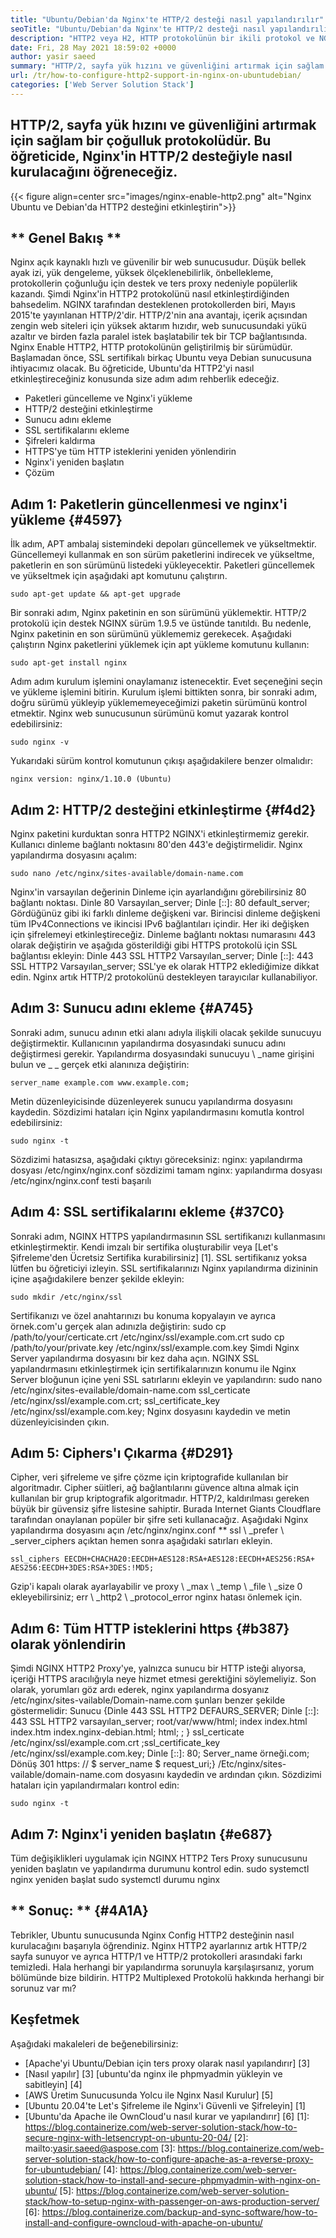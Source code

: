 ```yaml
---
title: "Ubuntu/Debian'da Nginx'te HTTP/2 desteği nasıl yapılandırılır" 
seoTitle: "Ubuntu/Debian'da Nginx'te HTTP/2 desteği nasıl yapılandırılır" 
description: "HTTP2 veya H2, HTTP protokolünün bir ikili protokol ve NGINX'i etkinleştirdikten sonra site sayfalarının hızını artırmaya izin veren geliştirilmiş bir sürümüdür." 
date: Fri, 28 May 2021 18:59:02 +0000
author: yasir saeed
summary: "HTTP/2, sayfa yük hızını ve güvenliğini artırmak için sağlam bir çoğullu protokoldür. Bu öğreticide, Nginx'in HTTP/2 desteğiyle nasıl kurulacağını öğreneceğiz." 
url: /tr/how-to-configure-http2-support-in-nginx-on-ubuntudebian/
categories: ['Web Server Solution Stack']
---
```


## HTTP/2, sayfa yük hızını ve güvenliğini artırmak için sağlam bir çoğulluk protokolüdür. Bu öğreticide, Nginx'in HTTP/2 desteğiyle nasıl kurulacağını öğreneceğiz.

{{< figure align=center src="images/nginx-enable-http2.png" alt="Nginx Ubuntu ve Debian'da HTTP2 desteğini etkinleştirin">}}


## ** Genel Bakış **
Nginx açık kaynaklı hızlı ve güvenilir bir web sunucusudur. Düşük bellek ayak izi, yük dengeleme, yüksek ölçeklenebilirlik, önbellekleme, protokollerin çoğunluğu için destek ve ters proxy nedeniyle popülerlik kazandı. Şimdi Nginx'in HTTP2 protokolünü nasıl etkinleştirdiğinden bahsedelim.
NGINX tarafından desteklenen protokollerden biri, Mayıs 2015'te yayınlanan HTTP/2'dir. HTTP/2'nin ana avantajı, içerik açısından zengin web siteleri için yüksek aktarım hızıdır, web sunucusundaki yükü azaltır ve birden fazla paralel istek başlatabilir tek bir TCP bağlantısında. Nginx Enable HTTP2, HTTP protokolünün geliştirilmiş bir sürümüdür. Başlamadan önce, SSL sertifikalı birkaç Ubuntu veya Debian sunucusuna ihtiyacımız olacak. Bu öğreticide, Ubuntu'da HTTP2'yi nasıl etkinleştireceğiniz konusunda size adım adım rehberlik edeceğiz.
  * Paketleri güncelleme ve Nginx'i yükleme
  * HTTP/2 desteğini etkinleştirme
  * Sunucu adını ekleme
  * SSL sertifikalarını ekleme
  * Şifreleri kaldırma
  * HTTPS'ye tüm HTTP isteklerini yeniden yönlendirin
  * Nginx'i yeniden başlatın
  * Çözüm

## Adım 1: Paketlerin güncellenmesi ve nginx'i yükleme {#4597}
İlk adım, APT ambalaj sistemindeki depoları güncellemek ve yükseltmektir. Güncellemeyi kullanmak en son sürüm paketlerini indirecek ve yükseltme, paketlerin en son sürümünü listedeki yükleyecektir. Paketleri güncellemek ve yükseltmek için aşağıdaki apt komutunu çalıştırın.
```
sudo apt-get update && apt-get upgrade
```
Bir sonraki adım, Nginx paketinin en son sürümünü yüklemektir. HTTP/2 protokolü için destek NGINX sürüm 1.9.5 ve üstünde tanıtıldı. Bu nedenle, Nginx paketinin en son sürümünü yüklememiz gerekecek. Aşağıdaki çalıştırın Nginx paketlerini yüklemek için apt yükleme komutunu kullanın:
```
sudo apt-get install nginx
```
Adım adım kurulum işlemini onaylamanız istenecektir. Evet seçeneğini seçin ve yükleme işlemini bitirin. Kurulum işlemi bittikten sonra, bir sonraki adım, doğru sürümü yükleyip yüklememeyeceğimizi paketin sürümünü kontrol etmektir. Nginx web sunucusunun sürümünü komut yazarak kontrol edebilirsiniz:
```
sudo nginx -v
```
Yukarıdaki sürüm kontrol komutunun çıkışı aşağıdakilere benzer olmalıdır:
```
nginx version: nginx/1.10.0 (Ubuntu)
```

## Adım 2: HTTP/2 desteğini etkinleştirme {#f4d2}
Nginx paketini kurduktan sonra HTTP2 NGINX'i etkinleştirmemiz gerekir. Kullanıcı dinleme bağlantı noktasını 80'den 443'e değiştirmelidir. Nginx yapılandırma dosyasını açalım:
```
sudo nano /etc/nginx/sites-available/domain-name.com
```
Nginx'in varsayılan değerinin Dinleme için ayarlandığını görebilirsiniz 80 bağlantı noktası.
Dinle 80 Varsayılan_server;
Dinle [::]: 80 default_server;
Gördüğünüz gibi iki farklı dinleme değişkeni var. Birincisi dinleme değişkeni tüm IPv4Connections ve ikincisi IPv6 bağlantıları içindir. Her iki değişken için şifrelemeyi etkinleştireceğiz. Dinleme bağlantı noktası numarasını 443 olarak değiştirin ve aşağıda gösterildiği gibi HTTPS protokolü için SSL bağlantısı ekleyin:
Dinle 443 SSL HTTP2 Varsayılan_server;
Dinle [::]: 443 SSL HTTP2 Varsayılan_server;
SSL'ye ek olarak HTTP2 eklediğimize dikkat edin. Nginx artık HTTP/2 protokolünü destekleyen tarayıcılar kullanabiliyor.

## Adım 3: Sunucu adını ekleme {#A745}
Sonraki adım, sunucu adının etki alanı adıyla ilişkili olacak şekilde sunucuyu değiştirmektir. Kullanıcının yapılandırma dosyasındaki sunucu adını değiştirmesi gerekir. Yapılandırma dosyasındaki sunucuyu \ _name girişini bulun ve _ _ gerçek etki alanınıza değiştirin:
```
server_name example.com www.example.com;
```
Metin düzenleyicisinde düzenleyerek sunucu yapılandırma dosyasını kaydedin. Sözdizimi hataları için Nginx yapılandırmasını komutla kontrol edebilirsiniz:
```
sudo nginx -t
```
Sözdizimi hatasızsa, aşağıdaki çıktıyı göreceksiniz:
nginx: yapılandırma dosyası /etc/nginx/nginx.conf sözdizimi tamam
nginx: yapılandırma dosyası /etc/nginx/nginx.conf testi başarılı

## Adım 4: SSL sertifikalarını ekleme {#37C0}
Sonraki adım, NGINX HTTPS yapılandırmasının SSL sertifikanızı kullanmasını etkinleştirmektir. Kendi imzalı bir sertifika oluşturabilir veya [Let's Şifreleme'den Ücretsiz Sertifika kurabilirsiniz] [1]. SSL sertifikanız yoksa lütfen bu öğreticiyi izleyin. SSL sertifikalarınızı Nginx yapılandırma dizininin içine aşağıdakilere benzer şekilde ekleyin:
```
sudo mkdir /etc/nginx/ssl
```
Sertifikanızı ve özel anahtarınızı bu konuma kopyalayın ve ayrıca örnek.com'u gerçek alan adınızla değiştirin:
sudo cp /path/to/your/certicate.crt /etc/nginx/ssl/example.com.crt
sudo cp /path/to/your/private.key /etc/nginx/ssl/example.com.key
Şimdi Nginx Server yapılandırma dosyasını bir kez daha açın. NGINX SSL yapılandırmasını etkinleştirmek için sertifikalarınızın konumu ile Nginx Server bloğunun içine yeni SSL satırlarını ekleyin ve yapılandırın:
sudo nano /etc/nginx/sites-evailable/domain-name.com
ssl_certicate /etc/nginx/ssl/example.com.crt;
ssl_certificate_key /etc/nginx/ssl/example.com.key;
Nginx dosyasını kaydedin ve metin düzenleyicisinden çıkın.

## Adım 5: Ciphers'ı Çıkarma {#D291}
Cipher, veri şifreleme ve şifre çözme için kriptografide kullanılan bir algoritmadır. Cipher süitleri, ağ bağlantılarını güvence altına almak için kullanılan bir grup kriptografik algoritmadır. HTTP/2, kaldırılması gereken büyük bir güvensiz şifre listesine sahiptir. Burada Internet Giants Cloudflare tarafından onaylanan popüler bir şifre seti kullanacağız.
Aşağıdaki Nginx yapılandırma dosyasını açın /etc/nginx/nginx.conf ** ssl \ _prefer \ _server_ciphers açıktan hemen sonra aşağıdaki satırları ekleyin.
```
ssl_ciphers EECDH+CHACHA20:EECDH+AES128:RSA+AES128:EECDH+AES256:RSA+
AES256:EECDH+3DES:RSA+3DES:!MD5;
```
Gzip'i kapalı olarak ayarlayabilir ve proxy \ _max \ _temp \ _file \ _size 0 ekleyebilirsiniz; err \ _http2 \ _protocol_error nginx hatası önlemek için.

## Adım 6: Tüm HTTP isteklerini https {#b387} olarak yönlendirin
Şimdi NGINX HTTP2 Proxy'ye, yalnızca sunucu bir HTTP isteği alıyorsa, içeriği HTTPS aracılığıyla neye hizmet etmesi gerektiğini söylemeliyiz. Son olarak, yorumları göz ardı ederek, nginx yapılandırma dosyanız /etc/nginx/sites-vailable/Domain-name.com şunları benzer şekilde göstermelidir:
Sunucu {Dinle 443 SSL HTTP2 DEFAURS_SERVER; Dinle [::]: 443 SSL HTTP2 varsayılan_server; root/var/www/html; index index.html index.htm index.nginx-debian.html; html; ; } ssl_certicate /etc/nginx/ssl/example.com.crt ;ssl_certificate_key /etc/nginx/ssl/example.com.key; Dinle [::]: 80; Server_name örneği.com; Dönüş 301 https: // $ server_name $ request_uri;}
/Etc/nginx/sites-vailable/domain-name.com dosyasını kaydedin ve ardından çıkın. Sözdizimi hataları için yapılandırmaları kontrol edin:
```
sudo nginx -t
```

## Adım 7: Nginx'i yeniden başlatın {#e687}
Tüm değişiklikleri uygulamak için NGINX HTTP2 Ters Proxy sunucusunu yeniden başlatın ve yapılandırma durumunu kontrol edin.
sudo systemctl nginx yeniden başlat
sudo systemctl durumu nginx

## ** Sonuç: ** {#4A1A}
Tebrikler, Ubuntu sunucusunda Nginx Config HTTP2 desteğinin nasıl kurulacağını başarıyla öğrendiniz. Nginx HTTP2 ayarlarınız artık HTTP/2 sayfa sunuyor ve ayrıca HTTP/1 ve HTTP/2 protokolleri arasındaki farkı temizledi. Hala herhangi bir yapılandırma sorunuyla karşılaşırsanız, yorum bölümünde bize bildirin.
HTTP2 Multiplexed Protokolü hakkında herhangi bir sorunuz var mı?

## Keşfetmek
Aşağıdaki makaleleri de beğenebilirsiniz:
  * [Apache'yi Ubuntu/Debian için ters proxy olarak nasıl yapılandırır] [3]
  * [Nasıl yapılır] [3] [ubuntu'da nginx ile phpmyadmin yükleyin ve sabitleyin] [4]
  * [AWS Üretim Sunucusunda Yolcu ile Nginx Nasıl Kurulur] [5]
  * [Ubuntu 20.04'te Let's Şifreleme ile Nginx'i Güvenli ve Şifreleyin] [1]
  * [Ubuntu'da Apache ile OwnCloud'u nasıl kurar ve yapılandırır] [6]
[1]: https://blog.containerize.com/web-server-solution-stack/how-to-secure-nginx-with-letsencrypt-on-ubuntu-20-04/
[2]: mailto:yasir.saeed@aspose.com
[3]: https://blog.containerize.com/web-server-solution-stack/how-to-configure-apache-as-a-reverse-proxy-for-ubuntudebian/
[4]: https://blog.containerize.com/web-server-solution-stack/how-to-install-and-secure-phpmyadmin-with-nginx-on-ubuntu/
[5]: https://blog.containerize.com/web-server-solution-stack/how-to-setup-nginx-with-passenger-on-aws-production-server/
[6]: https://blog.containerize.com/backup-and-sync-software/how-to-install-and-configure-owncloud-with-apache-on-ubuntu/
